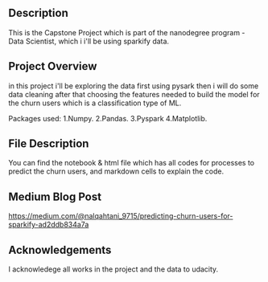 ## Description
This is the Capstone Project which is part of the nanodegree program - Data Scientist, which i i'll be using sparkify data.

## Project Overview

in this project i'll be exploring the data first using pysark then i will do some data cleaning after that choosing the features needed to build the model for the churn users which is a classification type of ML.

Packages used:
  1.Numpy.
  2.Pandas.
  3.Pyspark
  4.Matplotlib.


## File Description 

You can find the notebook & html file which has all codes for processes to predict the churn users, and markdown cells to explain the code.

## Medium Blog Post

https://medium.com/@nalqahtani_9715/predicting-churn-users-for-sparkify-ad2ddb834a7a

## Acknowledgements

I acknowledege all works in the project and the data to udacity.
